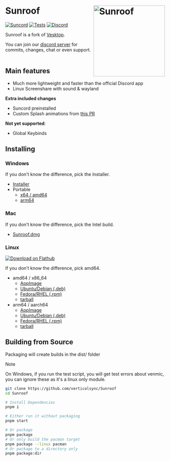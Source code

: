 # Sunroof [<img src="./static/icon.png" width="225" align="right" alt="Sunroof">](https://github.com/verticalsync/Sunroof)

[![Suncord](https://img.shields.io/badge/Suncord-yellow?style=flat)](https://github.com/verticalsync/Suncord)
[![Tests](https://github.com/verticalsync/Sunroof/actions/workflows/test.yml/badge.svg?branch=main)](https://github.com/verticalsync/Sunroof/actions/workflows/test.yml)
[![Discord](https://img.shields.io/discord/1207691698386501634.svg?color=768AD4&label=Discord&logo=discord&logoColor=white)](https://discord.gg/VasF3Ma4Ab)

Sunroof is a fork of [Vesktop](https://github.com/Vencord/Vesktop).

You can join our [discord server](https://discord.gg/VasF3Ma4Ab) for commits, changes, chat or even support.<br></br>

## Main features

-   Much more lightweight and faster than the official Discord app
-   Linux Screenshare with sound & wayland

**Extra included changes**

-   Suncord preinstalled
-   Custom Splash animations from [this PR](https://github.com/Vencord/Vesktop/pull/355)

**Not yet supported**:

-   Global Keybinds

## Installing

### Windows

If you don't know the difference, pick the Installer.

-   [Installer](https://github.com/verticalsync/Sunroof/releases/latest/download/Sunroof-Setup-1.6.1.exe)
-   Portable
    -   [x64 / amd64](<(https://github.com/verticalsync/Sunroof/releases/latest/download/Sunroof-1.6.1-win.zip)>)
    -   [arm64](https://github.com/verticalsync/Sunroof/releases/download/v1.6.1/Sunroof-1.6.1-arm64-win.zip)

### Mac

If you don't know the difference, pick the Intel build.

-   [Sunroof.dmg](https://github.com/verticalsync/Sunroof/releases/download/v1.6.1/Sunroof-1.6.1-universal.dmg)

### Linux

[![Download on Flathub](https://flathub.org/api/badge?svg)](https://flathub.org/apps/io.github.verticalsync.sunroof)

If you don't know the difference, pick amd64.

-   amd64 / x86_64
    -   [AppImage](https://github.com/verticalsync/Sunroof/releases/latest/download/Sunroof-1.6.1.AppImage)
    -   [Ubuntu/Debian (.deb)](https://github.com/verticalsync/Sunroof/releases/latest/download/sunroof_1.6.1_amd64.deb)
    -   [Fedora/RHEL (.rpm)](https://github.com/verticalsync/Sunroof/releases/latest/download/sunroof-1.6.1.x86_64.rpm)
    -   [tarball](https://github.com/verticalsync/Sunroof/releases/latest/download/sunroof-1.6.1.tar.gz)
-   arm64 / aarch64
    -   [AppImage](https://github.com/verticalsync/Sunroof/releases/latest/download/Sunroof-1.6.1-arm64.AppImage)
    -   [Ubuntu/Debian (.deb)](https://github.com/verticalsync/Sunroof/releases/latest/download/sunroof_1.6.1_arm64.deb)
    -   [Fedora/RHEL (.rpm)](https://github.com/verticalsync/Sunroof/releases/latest/download/sunroof-1.6.1.aarch64.rpm)
    -   [tarball](https://github.com/verticalsync/Sunroof/releases/latest/download/sunroof-1.6.1-arm64.tar.gz)

## Building from Source

Packaging will create builds in the dist/ folder

> [!NOTE]
> On Windows, if you run the test script, you will get test errors about venmic, you can ignore these as it's a linux only module.

```sh
git clone https://github.com/verticalsync/Sunroof
cd Sunroof

# Install Dependencies
pnpm i

# Either run it without packaging
pnpm start

# Or package
pnpm package
# Or only build the pacman target
pnpm package --linux pacman
# Or package to a directory only
pnpm package:dir
```
